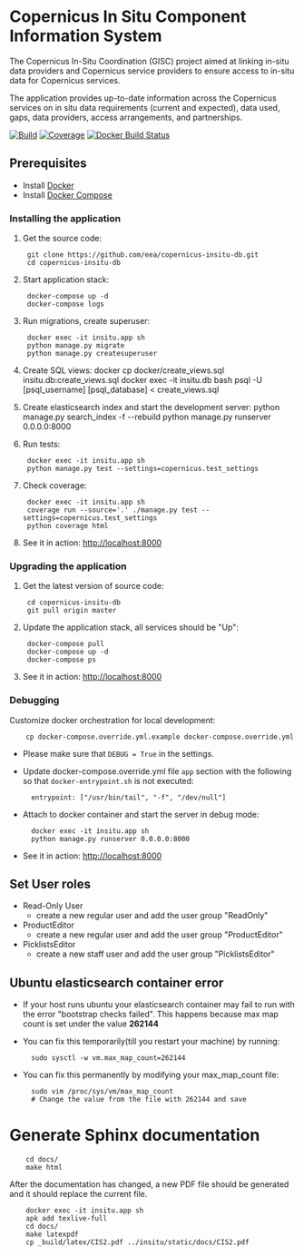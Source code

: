 # Copernicus In Situ Component Information System

The Copernicus In-Situ Coordination (GISC) project aimed at linking in-situ data providers and Copernicus service providers to ensure access to in-situ data for Copernicus services.

The application provides up-to-date information across the
Copernicus services on in situ data requirements (current and expected), data used, gaps, data providers, access arrangements, and partnerships.

[![Build](https://img.shields.io/docker/build/eeacms/copernicus-insitu-db)](https://github.com/eea/copernicus-insitu-db/workflows/CI/badge.svg)
[![Coverage](https://coveralls.io/repos/github/eea/copernicus-insitu-db/badge.svg?branch=master)](https://coveralls.io/github/eea/copernicus-insitu-db?branch=master)
[![Docker Build Status](https://img.shields.io/docker/build/eeacms/copernicus-insitu-db)](https://hub.docker.com/r/eeacms/copernicus-insitu-db/builds)

## Prerequisites

* Install [Docker](https://docs.docker.com/engine/installation/)
* Install [Docker Compose](https://docs.docker.com/compose/install/)

### Installing the application

1. Get the source code:

        git clone https://github.com/eea/copernicus-insitu-db.git
        cd copernicus-insitu-db

1. Start application stack:

        docker-compose up -d
        docker-compose logs

1. Run migrations, create superuser:

        docker exec -it insitu.app sh
        python manage.py migrate
        python manage.py createsuperuser

1. Create SQL views:
        docker cp docker/create_views.sql insitu.db:create_views.sql
        docker exec -it insitu.db bash
        psql -U [psql_username] [psql_database] < create_views.sql

1. Create elasticsearch index and start the development server:
        python manage.py search_index -f --rebuild
        python manage.py runserver 0.0.0.0:8000

1. Run tests:

        docker exec -it insitu.app sh
        python manage.py test --settings=copernicus.test_settings

1. Check coverage:

        docker exec -it insitu.app sh
        coverage run --source='.' ./manage.py test --settings=copernicus.test_settings
        python coverage html

1. See it in action: <http://localhost:8000>

### Upgrading the application

1. Get the latest version of source code:

        cd copernicus-insitu-db
        git pull origin master

1. Update the application stack, all services should be "Up":

        docker-compose pull
        docker-compose up -d
        docker-compose ps

1. See it in action: <http://localhost:8000>

### Debugging

Customize docker orchestration for local development:

        cp docker-compose.override.yml.example docker-compose.override.yml

* Please make sure that `DEBUG = True` in the settings.

* Update docker-compose.override.yml file `app` section with the following so that `docker-entrypoint.sh` is not executed:

        entrypoint: ["/usr/bin/tail", "-f", "/dev/null"]

* Attach to docker container and start the server in debug mode:

        docker exec -it insitu.app sh
        python manage.py runserver 0.0.0.0:8000

* See it in action: <http://localhost:8000>

## Set User roles

* Read-Only User
  - create a new regular user and add the user group "ReadOnly"
* ProductEditor
  - create a new regular user and add the user group "ProductEditor"
* PicklistsEditor
  - create a new staff user and add the user group "PicklistsEditor"

## Ubuntu elasticsearch container error

* If your host runs ubuntu your elasticsearch container may fail to run with the error "bootstrap checks failed". This happens because max map count is set under the value __262144__
* You can fix this temporarily(till you restart your machine) by running:

        sudo sysctl -w vm.max_map_count=262144

* You can fix this permanently by modifying your max_map_count file:

        sudo vim /proc/sys/vm/max_map_count
        # Change the value from the file with 262144 and save


# Generate Sphinx documentation

        cd docs/
        make html

After the documentation has changed, a new PDF file should be generated and it should replace the current file.

        docker exec -it insitu.app sh
        apk add texlive-full
        cd docs/
        make latexpdf
        cp _build/latex/CIS2.pdf ../insitu/static/docs/CIS2.pdf
